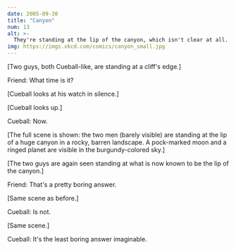 ```yaml
---
date: 2005-09-30
title: "Canyon"
num: 13
alt: >-
  They're standing at the lip of the canyon, which isn't clear at all.
img: https://imgs.xkcd.com/comics/canyon_small.jpg
---
```

[Two guys, both Cueball-like, are standing at a cliff's edge.]

Friend: What time is it?

[Cueball looks at his watch in silence.]

[Cueball looks up.]

Cueball: Now.

[The full scene is shown: the two men (barely visible) are standing at the lip of a huge canyon in a rocky, barren landscape. A pock-marked moon and a ringed planet are visible in the burgundy-colored sky.]

[The two guys are again seen standing at what is now known to be the lip of the canyon.]

Friend: That's a pretty boring answer.

[Same scene as before.]

Cueball: Is not.

[Same scene.]

Cueball: It's the least boring answer imaginable.